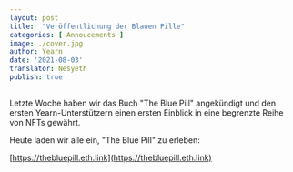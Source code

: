 ```yaml
---
layout: post
title:  "Veröffentlichung der Blauen Pille"
categories: [ Annoucements ]
image: ./cover.jpg
author: Yearn
date: '2021-08-03'
translator: Nesyeth
publish: true
---
```


Letzte Woche haben wir das Buch "The Blue Pill" angekündigt und den ersten Yearn-Unterstützern einen ersten Einblick in eine begrenzte Reihe von NFTs gewährt.

Heute laden wir alle ein, "The Blue Pill" zu erleben:

[https://thebluepill.eth.link](https://thebluepill.eth.link)
